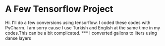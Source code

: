 # A Few Tensorflow Project
Hi. I'll do a few conversions using tensorflow. I coded these codes with PyCharm.
I am sorry cause I use Turkish and English at the same time in my codes.This can be a bit complicated.
*** I converted gallons to liters using danse layers
